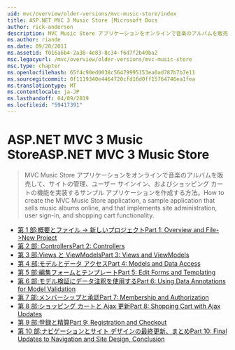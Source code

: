 ```yaml
---
uid: mvc/overview/older-versions/mvc-music-store/index
title: ASP.NET MVC 3 Music Store |Microsoft Docs
author: rick-anderson
description: MVC Music Store アプリケーションをオンラインで音楽のアルバムを販売して、ユーザー サインインのサイトの管理を実装するサンプル アプリケーションを作成する方法をしています.
ms.author: riande
ms.date: 09/28/2011
ms.assetid: f016a6b4-2a38-4e83-8c34-f6d7f2b49ba2
msc.legacyurl: /mvc/overview/older-versions/mvc-music-store
msc.type: chapter
ms.openlocfilehash: 65f4c90ed0038c56479995153ea0ad787b7b7e11
ms.sourcegitcommit: 0f1119340e4464720cfd16d0ff15764746ea1fea
ms.translationtype: MT
ms.contentlocale: ja-JP
ms.lasthandoff: 04/09/2019
ms.locfileid: "59417391"
---
```

# <a name="aspnet-mvc-3-music-store"></a><span data-ttu-id="36e3d-103">ASP.NET MVC 3 Music Store</span><span class="sxs-lookup"><span data-stu-id="36e3d-103">ASP.NET MVC 3 Music Store</span></span>

> <span data-ttu-id="36e3d-104">MVC Music Store アプリケーションをオンラインで音楽のアルバムを販売して、サイトの管理、ユーザー サインイン、およびショッピング カートの機能を実装するサンプル アプリケーションを作成する方法。</span><span class="sxs-lookup"><span data-stu-id="36e3d-104">How to create the MVC Music Store application, a sample application that sells music albums online, and that implements site administration, user sign-in, and shopping cart functionality.</span></span>


- [<span data-ttu-id="36e3d-105">第 1 部:概要とファイル -> 新しいプロジェクト</span><span class="sxs-lookup"><span data-stu-id="36e3d-105">Part 1: Overview and File->New Project</span></span>](mvc-music-store-part-1.md)
- [<span data-ttu-id="36e3d-106">第 2 部: Controllers</span><span class="sxs-lookup"><span data-stu-id="36e3d-106">Part 2: Controllers</span></span>](mvc-music-store-part-2.md)
- [<span data-ttu-id="36e3d-107">第 3 部:Views と ViewModels</span><span class="sxs-lookup"><span data-stu-id="36e3d-107">Part 3: Views and ViewModels</span></span>](mvc-music-store-part-3.md)
- [<span data-ttu-id="36e3d-108">第 4 部:モデルとデータ アクセス</span><span class="sxs-lookup"><span data-stu-id="36e3d-108">Part 4: Models and Data Access</span></span>](mvc-music-store-part-4.md)
- [<span data-ttu-id="36e3d-109">第 5 部:編集フォームとテンプレート</span><span class="sxs-lookup"><span data-stu-id="36e3d-109">Part 5: Edit Forms and Templating</span></span>](mvc-music-store-part-5.md)
- [<span data-ttu-id="36e3d-110">第 6 部:モデル検証にデータ注釈を使用する</span><span class="sxs-lookup"><span data-stu-id="36e3d-110">Part 6: Using Data Annotations for Model Validation</span></span>](mvc-music-store-part-6.md)
- [<span data-ttu-id="36e3d-111">第 7 部:メンバーシップと承認</span><span class="sxs-lookup"><span data-stu-id="36e3d-111">Part 7: Membership and Authorization</span></span>](mvc-music-store-part-7.md)
- [<span data-ttu-id="36e3d-112">第 8 部:ショッピング カートと Ajax 更新</span><span class="sxs-lookup"><span data-stu-id="36e3d-112">Part 8: Shopping Cart with Ajax Updates</span></span>](mvc-music-store-part-8.md)
- [<span data-ttu-id="36e3d-113">第 9 部:登録と精算</span><span class="sxs-lookup"><span data-stu-id="36e3d-113">Part 9: Registration and Checkout</span></span>](mvc-music-store-part-9.md)
- [<span data-ttu-id="36e3d-114">第 10 部:ナビゲーションとサイト デザインの最終更新、まとめ</span><span class="sxs-lookup"><span data-stu-id="36e3d-114">Part 10: Final Updates to Navigation and Site Design, Conclusion</span></span>](mvc-music-store-part-10.md)
